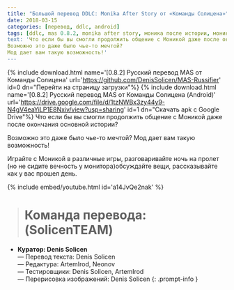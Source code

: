 ```yaml
---
title: "Большой перевод DDLC: Monika After Story от «Команды Солицена»"
date: 2018-03-15
categories: [перевод, ddlc, android]
tags: [ddlc, mas 0.8.2, monika after story, моника после истории, моника, ren'py]
text: 'Что если бы вы смогли продолжить общение с Моникой даже после окончания основной истории?
Возможно это даже было чье-то мечтой?
Мод дает вам такую возможность!'
---
```

{% include download.html name='[0.8.2] Русский перевод MAS от Команды Солицена' url='https://github.com/DenisSolicen/MAS-Russifier' id=0 dn="Перейти на страницу загрузки"%}
{% include download.html name='[0.8.2] Русский перевод MAS от Команды Солицена (Android)' url='https://drive.google.com/file/d/1tzNWBx3zy44y9-N4gV4eaYiLP1E8Nxiv/view?usp=sharing' id=1 dn="Скачать apk с Google Drive"%}
Что если бы вы смогли продолжить общение с Моникой даже после окончания основной истории?

Возможно это даже было чье-то мечтой?
Мод дает вам такую возможность!
 
 Играйте с Моникой в различные игры, разговаривайте ночь на пролет (но не сидите вечность у монитора)обсуждайте вещи, рассказывайте как у вас прошел день.

{% include embed/youtube.html id='a14JvQe2nak' %}
> # **Команда перевода: (SolicenTEAM)**
* **Куратор: Denis Solicen** 
<br> — Перевод текста: Denis Solicen
<br> — Редактура: ArtemIrod, Neonov
<br> — Тестировщики: Denis Solicen, ArtemIrod
<br> — Перерисовка изображений: Denis Solicen
{: .prompt-info }